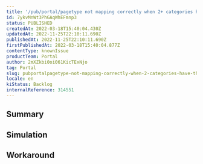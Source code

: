 ```yaml
---
title: '/pub/portal/pagetype not mapping correctly when 2+ categories have the same name'
id: 7ykvMnWt3PhGAqWhEFmnp3
status: PUBLISHED
createdAt: 2022-03-18T15:40:04.430Z
updatedAt: 2022-11-25T22:10:11.690Z
publishedAt: 2022-11-25T22:10:11.690Z
firstPublishedAt: 2022-03-18T15:40:04.877Z
contentType: knownIssue
productTeam: Portal
author: 2mXZkbi0oi061KicTExNjo
tag: Portal
slug: pubportalpagetype-not-mapping-correctly-when-2-categories-have-the-same-name
locale: en
kiStatus: Backlog
internalReference: 314551
---
```


## Summary



## Simulation



## Workaround



